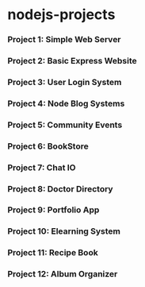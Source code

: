 # nodejs-projects 

### Project 1: Simple Web Server

### Project 2: Basic Express Website

### Project 3: User Login System

### Project 4: Node Blog Systems

### Project 5: Community Events

### Project 6: BookStore

### Project 7: Chat IO

### Project 8: Doctor Directory

### Project 9: Portfolio App

### Project 10: Elearning System

### Project 11: Recipe Book

### Project 12: Album Organizer